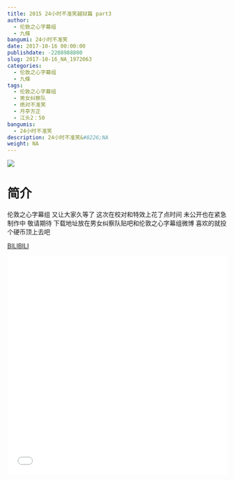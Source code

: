 ```yaml
---
title: 2015 24小时不准笑越狱篇 part3
author: 
  - 伦敦之心字幕组
  - 九條
bangumi: 24小时不准笑
date: 2017-10-16 00:00:00
publishdate: -2208988800
slug: 2017-10-16_NA_1972063
categories: 
  - 伦敦之心字幕组
  - 九條
tags: 
  - 伦敦之心字幕组
  - 男女纠察队
  - 绝对不准笑
  - 月亭方正
  - 江头2：50
bangumis: 
  - 24小时不准笑
description: 24小时不准笑&#8226;NA
weight: NA
---
```


![](https://i.imgur.com/rSljXpf.jpg)

# 简介  
伦敦之心字幕组 又让大家久等了 这次在校对和特效上花了点时间 未公开也在紧急制作中 敬请期待 下载地址放在男女纠察队贴吧和伦敦之心字幕组微博  喜欢的就投个硬币顶上去吧

  [BILIBILI](https://www.bilibili.com/video/av1972063/)


  <iframe src="//www.bilibili.com/html/html5player.html?cid=3048199&aid=1972063" width="100%" height="500" frameborder="0" allowfullscreen="allowfullscreen"></iframe>
